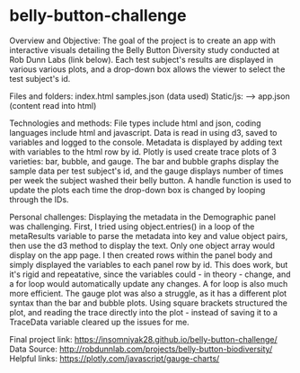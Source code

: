 # belly-button-challenge

Overview and Objective: 
The goal of the project is to create an app with interactive visuals detailing the Belly Button Diversity study conducted at Rob Dunn Labs (link below). 
Each test subject's results are displayed in various various plots, and a drop-down box allows the viewer to select the test subject's id. 

Files and folders:
index.html
samples.json (data used)
Static/js: --> app.json (content read into html)

Technologies and methods: 
File types include html and json, coding languages include html and javascript. 
Data is read in using d3, saved to variables and logged to the console. 
Metadata is displayed by adding text with variables to the html row by id.
Plotly is used create trace plots of 3 varieties: bar, bubble, and gauge. The bar and bubble graphs display the sample data per test subject's id, and the gauge displays number of times per week the subject washed their belly button.
A handle function is used to update the plots each time the drop-down box is changed by looping through the IDs.

Personal challenges:
Displaying the metadata in the Demographic panel was challenging. First, I tried using object.entries() in a loop of the metaResults variable to parse the metadata into key and value object pairs, then use the d3 method to display the text. Only one object array would display on the app page. I then created rows within the panel body and simply displayed the variables to each panel row by id. This does work, but it's rigid and repeatative, since the variables could - in theory - change, and a for loop would automatically update any changes. A for loop is also much more efficient.
The gauge plot was also a struggle, as it has a different plot syntax than the bar and bubble plots. Using square brackets structured the plot, and reading the trace directly into the plot - instead of saving it to a TraceData variable cleared up the issues for me.

Final project link: https://insomniyak28.github.io/belly-button-challenge/
Data Source: http://robdunnlab.com/projects/belly-button-biodiversity/
Helpful links: https://plotly.com/javascript/gauge-charts/
